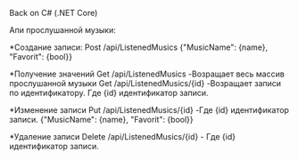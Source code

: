 Back on C# (.NET Core) 

Апи прослушанной музыки:

*Создание записи:
Post  /api/ListenedMusics
{"MusicName": {name}, "Favorit": {bool}}

*Получение значений
Get /api/ListenedMusics -Возращает весь массив прослушанной музыки
Get /api/ListenedMusics/{id} -Возращает записи по идентификатору. Где {id} идентификатор записи.

*Изменение записи
Put /api/ListenedMusics/{id} -Где {id} идентификатор записи.
{"MusicName": {name}, "Favorit": {bool}}

*Удаление записи
Delete /api/ListenedMusics/{id} - Где {id} идентификатор записи.
